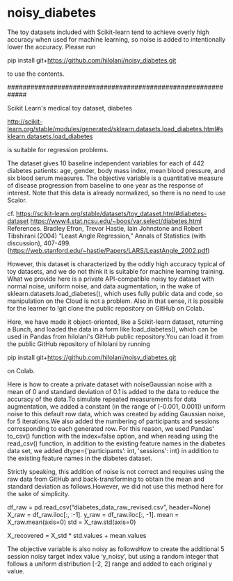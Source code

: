 # noisy_diabetes
The toy datasets included with Scikit-learn tend to achieve overly high accuracy when used for machine learning, so noise is added to intentionally lower the accuracy. Please run

pip install git+https://github.com/hilolani/noisy_diabetes.git

to use the contents.

#############################################################

Scikit Learn's medical toy dataset, diabetes

http://scikit-learn.org/stable/modules/generated/sklearn.datasets.load_diabetes.html#sklearn.datasets.load_diabetes

is suitable for regression problems.

The dataset gives 10 baseline independent variables for each of 442 diabetes patients: age, gender, body mass index, mean blood pressure, and six blood serum measures.
The objective variable is a quantitative measure of disease progression from baseline to one year as the response of interest.
Note that this data is already normalized, so there is no need to use Scalor.

cf.
https://scikit-learn.org/stable/datasets/toy_dataset.html#diabetes-dataset
https://www4.stat.ncsu.edu/~boos/var.select/diabetes.html
References.
Bradley Efron, Trevor Hastie, Iain Johnstone and Robert Tibshirani (2004) “Least Angle Regression,” Annals of Statistics (with discussion), 407-499. (https://web.stanford.edu/~hastie/Papers/LARS/LeastAngle_2002.pdf)

However, this dataset is characterized by the oddly high accuracy typical of toy datasets, and we do not think it is suitable for machine learning training. What we provide here is a private API-compatible noisy toy dataset with normal noise, uniform noise, and data augmentation, in the wake of sklearn.datasets.load_diabetes(), which uses fully public data and code, so manipulation on the Cloud is not a problem. Also in that sense, it is possible for the learner to !git clone the public repository on GitHub on Colab.

Here, we have made it object-oriented, like a Scikit-learn dataset, returning a Bunch, and loaded the data in a form like load_diabetes(), which can be used in Pandas from hilolani's GitHub public repository.You can load it from the public GitHub repository of hilolani by running

pip install git+https://github.com/hilolani/noisy_diabetes.git

on Colab.

Here is how to create a private dataset with noiseGaussian noise with a mean of 0 and standard deviation of 0.1 is added to the data to reduce the accuracy of the data.To simulate repeated measurements for data augmentation, we added a constant (in the range of [-0.001, 0.001]) uniform noise to this default row data, which was created by adding Gaussian noise, for 5 iterations.We also added the numbering of participants and sessions corresponding to each generated row. For this reason, we used Pandas' to_csv() function with the index=false option, and when reading using the read_csv() function, in addition to the existing feature names in the diabetes data set, we added dtype={‘participants’: int, 'sessions': int} in addition to the existing feature names in the diabetes dataset.

Strictly speaking, this addition of noise is not correct and requires using the raw data from GitHub and back-transforming to obtain the mean and standard deviation as follows.However, we did not use this method here for the sake of simplicity.

df_raw = pd.read_csv(“diabetes_data_raw_revised.csv”, header=None)
X_raw = df_raw.iloc[:, :-1].
y_raw = df_raw.iloc[:, -1].
mean = X_raw.mean(axis=0)
std = X_raw.std(axis=0)

X_recovered = X_std * std.values + mean.values

The objective variable is also noisy as followsHow to create the additional 5 session noisy target index value ‘y_noisy’, but using a random integer that follows a uniform distribution [-2, 2] range and added to each original y value.
